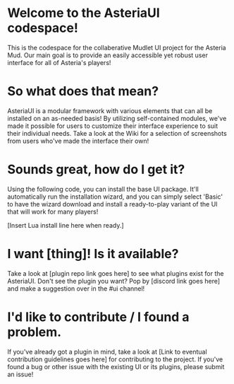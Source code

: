 # Welcome to the AsteriaUI codespace!

This is the codespace for the collaberative Mudlet UI project for the Asteria Mud. Our main goal is to provide an easily accessible yet robust user interface for all of Asteria's players!

# So what does that mean?

AsteriaUI is a modular framework with various elements that can all be installed on an as-needed basis! By utilizing self-contained modules, we've made it possible for users to customize their interface experience to suit their individual needs. Take a look at the Wiki for a selection of screenshots from users who've made the interface their own!

# Sounds great, how do I get it?

Using the following code, you can install the base UI package. It'll automatically run the installation wizard, and you can simply select 'Basic' to have the wizard download and install a ready-to-play variant of the UI that will work for many players!

[Insert Lua install line here when ready.]

# I want [thing]! Is it available?

Take a look at [plugin repo link goes here] to see what plugins exist for the AsteriaUI. Don't see the plugin you want? Pop by [discord link goes here] and make a suggestion over in the #ui channel!

# I'd like to contribute / I found a problem.

If you've already got a plugin in mind, take a look at [Link to eventual contribution guidelines goes here] for contributing to the project. If you've found a bug or other issue with the existing UI or its plugins, please submit an issue!
